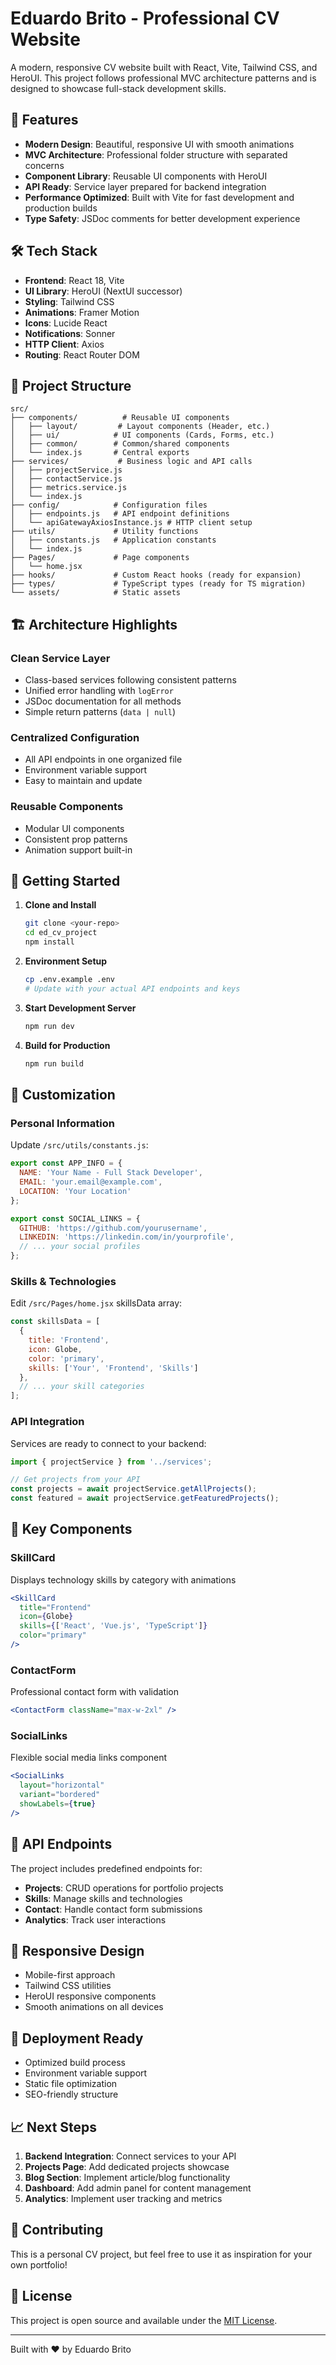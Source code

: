 # Eduardo Brito - Professional CV Website

A modern, responsive CV website built with React, Vite, Tailwind CSS, and HeroUI. This project follows professional MVC architecture patterns and is designed to showcase full-stack development skills.

## 🚀 Features

- **Modern Design**: Beautiful, responsive UI with smooth animations
- **MVC Architecture**: Professional folder structure with separated concerns
- **Component Library**: Reusable UI components with HeroUI
- **API Ready**: Service layer prepared for backend integration
- **Performance Optimized**: Built with Vite for fast development and production builds
- **Type Safety**: JSDoc comments for better development experience

## 🛠️ Tech Stack

- **Frontend**: React 18, Vite
- **UI Library**: HeroUI (NextUI successor)
- **Styling**: Tailwind CSS
- **Animations**: Framer Motion
- **Icons**: Lucide React
- **Notifications**: Sonner
- **HTTP Client**: Axios
- **Routing**: React Router DOM

## 📁 Project Structure

```
src/
├── components/          # Reusable UI components
│   ├── layout/         # Layout components (Header, etc.)
│   ├── ui/            # UI components (Cards, Forms, etc.)
│   ├── common/        # Common/shared components
│   └── index.js       # Central exports
├── services/           # Business logic and API calls
│   ├── projectService.js
│   ├── contactService.js
│   ├── metrics.service.js
│   └── index.js
├── config/            # Configuration files
│   ├── endpoints.js   # API endpoint definitions
│   └── apiGatewayAxiosInstance.js # HTTP client setup
├── utils/             # Utility functions
│   ├── constants.js   # Application constants
│   └── index.js
├── Pages/             # Page components
│   └── home.jsx
├── hooks/             # Custom React hooks (ready for expansion)
├── types/             # TypeScript types (ready for TS migration)
└── assets/            # Static assets
```

## 🏗️ Architecture Highlights

### **Clean Service Layer**
- Class-based services following consistent patterns
- Unified error handling with `logError`
- JSDoc documentation for all methods
- Simple return patterns (`data | null`)

### **Centralized Configuration**
- All API endpoints in one organized file
- Environment variable support
- Easy to maintain and update

### **Reusable Components**
- Modular UI components
- Consistent prop patterns
- Animation support built-in

## 🚀 Getting Started

1. **Clone and Install**
   ```bash
   git clone <your-repo>
   cd ed_cv_project
   npm install
   ```

2. **Environment Setup**
   ```bash
   cp .env.example .env
   # Update with your actual API endpoints and keys
   ```

3. **Start Development Server**
   ```bash
   npm run dev
   ```

4. **Build for Production**
   ```bash
   npm run build
   ```

## 🎨 Customization

### **Personal Information**
Update `/src/utils/constants.js`:
```javascript
export const APP_INFO = {
  NAME: 'Your Name - Full Stack Developer',
  EMAIL: 'your.email@example.com',
  LOCATION: 'Your Location'
};

export const SOCIAL_LINKS = {
  GITHUB: 'https://github.com/yourusername',
  LINKEDIN: 'https://linkedin.com/in/yourprofile',
  // ... your social profiles
};
```

### **Skills & Technologies**
Edit `/src/Pages/home.jsx` skillsData array:
```javascript
const skillsData = [
  {
    title: 'Frontend',
    icon: Globe,
    color: 'primary',
    skills: ['Your', 'Frontend', 'Skills']
  },
  // ... your skill categories
];
```

### **API Integration**
Services are ready to connect to your backend:
```javascript
import { projectService } from '../services';

// Get projects from your API
const projects = await projectService.getAllProjects();
const featured = await projectService.getFeaturedProjects();
```

## 🌟 Key Components

### **SkillCard**
Displays technology skills by category with animations
```jsx
<SkillCard
  title="Frontend"
  icon={Globe}
  skills={['React', 'Vue.js', 'TypeScript']}
  color="primary"
/>
```

### **ContactForm**
Professional contact form with validation
```jsx
<ContactForm className="max-w-2xl" />
```

### **SocialLinks**
Flexible social media links component
```jsx
<SocialLinks
  layout="horizontal"
  variant="bordered"
  showLabels={true}
/>
```

## 🔧 API Endpoints

The project includes predefined endpoints for:
- **Projects**: CRUD operations for portfolio projects
- **Skills**: Manage skills and technologies
- **Contact**: Handle contact form submissions
- **Analytics**: Track user interactions

## 📱 Responsive Design

- Mobile-first approach
- Tailwind CSS utilities
- HeroUI responsive components
- Smooth animations on all devices

## 🚀 Deployment Ready

- Optimized build process
- Environment variable support
- Static file optimization
- SEO-friendly structure

## 📈 Next Steps

1. **Backend Integration**: Connect services to your API
2. **Projects Page**: Add dedicated projects showcase
3. **Blog Section**: Implement article/blog functionality
4. **Dashboard**: Add admin panel for content management
5. **Analytics**: Implement user tracking and metrics

## 🤝 Contributing

This is a personal CV project, but feel free to use it as inspiration for your own portfolio!

## 📄 License

This project is open source and available under the [MIT License](LICENSE).

---

Built with ❤️ by Eduardo Brito